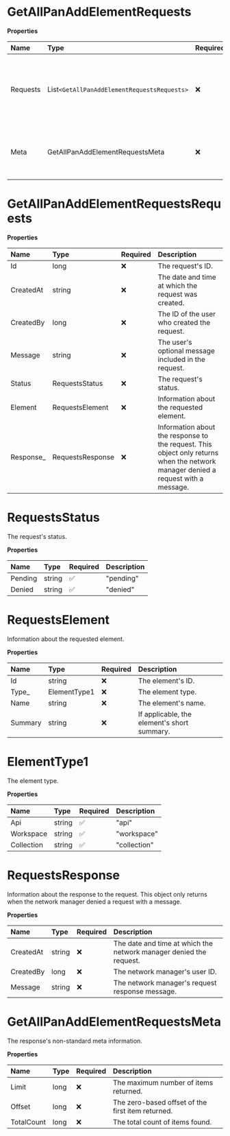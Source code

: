 # GetAllPanAddElementRequests

**Properties**

| Name     | Type                                      | Required | Description                                                                |
| :------- | :---------------------------------------- | :------- | :------------------------------------------------------------------------- |
| Requests | List`<GetAllPanAddElementRequestsRequests>` | ❌       | Information about the requests to add elements to the Private API Network. |
| Meta     | GetAllPanAddElementRequestsMeta           | ❌       | The response's non-standard meta information.                              |

# GetAllPanAddElementRequestsRequests

**Properties**

| Name       | Type             | Required | Description                                                                                                                       |
| :--------- | :--------------- | :------- | :-------------------------------------------------------------------------------------------------------------------------------- |
| Id         | long             | ❌       | The request's ID.                                                                                                                 |
| CreatedAt  | string           | ❌       | The date and time at which the request was created.                                                                               |
| CreatedBy  | long             | ❌       | The ID of the user who created the request.                                                                                       |
| Message    | string           | ❌       | The user's optional message included in the request.                                                                              |
| Status     | RequestsStatus   | ❌       | The request's status.                                                                                                             |
| Element    | RequestsElement  | ❌       | Information about the requested element.                                                                                          |
| Response\_ | RequestsResponse | ❌       | Information about the response to the request. This object only returns when the network manager denied a request with a message. |

# RequestsStatus

The request's status.

**Properties**

| Name    | Type   | Required | Description |
| :------ | :----- | :------- | :---------- |
| Pending | string | ✅       | "pending"   |
| Denied  | string | ✅       | "denied"    |

# RequestsElement

Information about the requested element.

**Properties**

| Name    | Type         | Required | Description                                 |
| :------ | :----------- | :------- | :------------------------------------------ |
| Id      | string       | ❌       | The element's ID.                           |
| Type\_  | ElementType1 | ❌       | The element type.                           |
| Name    | string       | ❌       | The element's name.                         |
| Summary | string       | ❌       | If applicable, the element's short summary. |

# ElementType1

The element type.

**Properties**

| Name       | Type   | Required | Description  |
| :--------- | :----- | :------- | :----------- |
| Api        | string | ✅       | "api"        |
| Workspace  | string | ✅       | "workspace"  |
| Collection | string | ✅       | "collection" |

# RequestsResponse

Information about the response to the request. This object only returns when the network manager denied a request with a message.

**Properties**

| Name      | Type   | Required | Description                                                        |
| :-------- | :----- | :------- | :----------------------------------------------------------------- |
| CreatedAt | string | ❌       | The date and time at which the network manager denied the request. |
| CreatedBy | long   | ❌       | The network manager's user ID.                                     |
| Message   | string | ❌       | The network manager's request response message.                    |

# GetAllPanAddElementRequestsMeta

The response's non-standard meta information.

**Properties**

| Name       | Type | Required | Description                                       |
| :--------- | :--- | :------- | :------------------------------------------------ |
| Limit      | long | ❌       | The maximum number of items returned.             |
| Offset     | long | ❌       | The zero-based offset of the first item returned. |
| TotalCount | long | ❌       | The total count of items found.                   |

<!-- This file was generated by liblab | https://liblab.com/ -->
